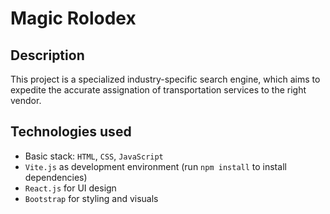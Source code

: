 # Magic Rolodex

## Description

This project is a specialized industry-specific search engine, which aims to expedite the accurate assignation of transportation services to the right vendor.

## Technologies used

 - Basic stack: `HTML`, `CSS`, `JavaScript`
 - `Vite.js` as development environment (run `npm install` to install dependencies)
 - `React.js` for UI design
 - `Bootstrap` for styling and visuals